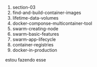 1. section-03
1. find-and-build-container-images
1. lifetime-data-volumes
1. docker-componse-multicontainer-tool
1. swarm-creating-node
1. swarm-basic-features
1. swarm-app-lifecycle
1. container-registries
1. docker-in-production



estou fazendo esse


